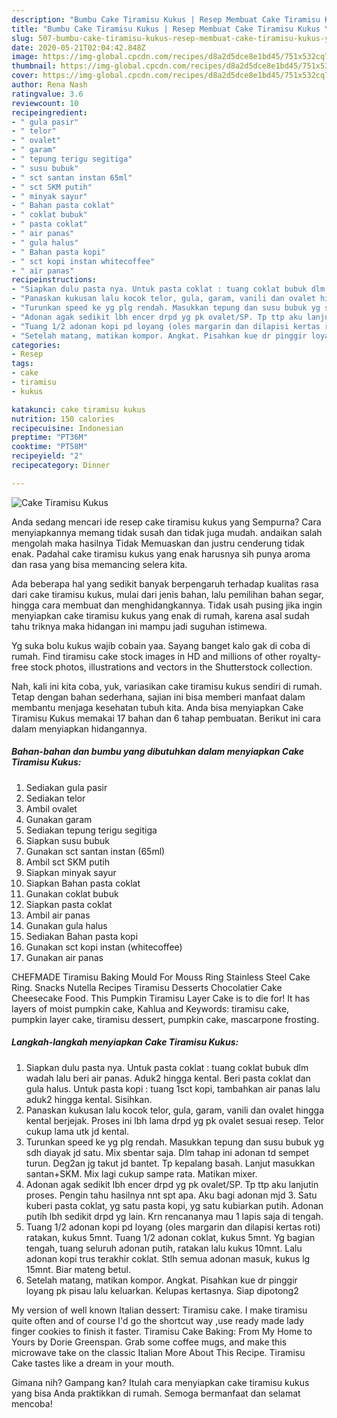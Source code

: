 ```yaml
---
description: "Bumbu Cake Tiramisu Kukus | Resep Membuat Cake Tiramisu Kukus Yang Paling Enak"
title: "Bumbu Cake Tiramisu Kukus | Resep Membuat Cake Tiramisu Kukus Yang Paling Enak"
slug: 507-bumbu-cake-tiramisu-kukus-resep-membuat-cake-tiramisu-kukus-yang-paling-enak
date: 2020-05-21T02:04:42.848Z
image: https://img-global.cpcdn.com/recipes/d8a2d5dce8e1bd45/751x532cq70/cake-tiramisu-kukus-foto-resep-utama.jpg
thumbnail: https://img-global.cpcdn.com/recipes/d8a2d5dce8e1bd45/751x532cq70/cake-tiramisu-kukus-foto-resep-utama.jpg
cover: https://img-global.cpcdn.com/recipes/d8a2d5dce8e1bd45/751x532cq70/cake-tiramisu-kukus-foto-resep-utama.jpg
author: Rena Nash
ratingvalue: 3.6
reviewcount: 10
recipeingredient:
- " gula pasir"
- " telor"
- " ovalet"
- " garam"
- " tepung terigu segitiga"
- " susu bubuk"
- " sct santan instan 65ml"
- " sct SKM putih"
- " minyak sayur"
- " Bahan pasta coklat"
- " coklat bubuk"
- " pasta coklat"
- " air panas"
- " gula halus"
- " Bahan pasta kopi"
- " sct kopi instan whitecoffee"
- " air panas"
recipeinstructions:
- "Siapkan dulu pasta nya. Untuk pasta coklat : tuang coklat bubuk dlm wadah lalu beri air panas. Aduk2 hingga kental. Beri pasta coklat dan gula halus. Untuk pasta kopi : tuang 1sct kopi, tambahkan air panas lalu aduk2 hingga kental. Sisihkan."
- "Panaskan kukusan lalu kocok telor, gula, garam, vanili dan ovalet hingga kental berjejak. Proses ini lbh lama drpd yg pk ovalet sesuai resep. Telor cukup lama utk jd kental."
- "Turunkan speed ke yg plg rendah. Masukkan tepung dan susu bubuk yg sdh diayak jd satu. Mix sbentar saja. Dlm tahap ini adonan td sempet turun. Deg2an jg takut jd bantet. Tp kepalang basah. Lanjut masukkan santan+SKM. Mix lagi cukup sampe rata. Matikan mixer."
- "Adonan agak sedikit lbh encer drpd yg pk ovalet/SP. Tp ttp aku lanjutin proses. Pengin tahu hasilnya nnt spt apa. Aku bagi adonan mjd 3. Satu kuberi pasta coklat, yg satu pasta kopi, yg satu kubiarkan putih. Adonan putih lbh sedikit drpd yg lain. Krn rencananya mau 1 lapis saja di tengah."
- "Tuang 1/2 adonan kopi pd loyang (oles margarin dan dilapisi kertas roti) ratakan, kukus 5mnt. Tuang 1/2 adonan coklat, kukus 5mnt. Yg bagian tengah, tuang seluruh adonan putih, ratakan lalu kukus 10mnt. Lalu adonan kopi trus terakhir coklat. Stlh semua adonan masuk, kukus lg 15mnt. Biar mateng betul."
- "Setelah matang, matikan kompor. Angkat. Pisahkan kue dr pinggir loyang pk pisau lalu keluarkan. Kelupas kertasnya. Siap dipotong2"
categories:
- Resep
tags:
- cake
- tiramisu
- kukus

katakunci: cake tiramisu kukus 
nutrition: 150 calories
recipecuisine: Indonesian
preptime: "PT36M"
cooktime: "PT58M"
recipeyield: "2"
recipecategory: Dinner

---
```



![Cake Tiramisu Kukus](https://img-global.cpcdn.com/recipes/d8a2d5dce8e1bd45/751x532cq70/cake-tiramisu-kukus-foto-resep-utama.jpg)

Anda sedang mencari ide resep cake tiramisu kukus yang Sempurna? Cara menyiapkannya memang tidak susah dan tidak juga mudah. andaikan salah mengolah maka hasilnya Tidak Memuaskan dan justru cenderung tidak enak. Padahal cake tiramisu kukus yang enak harusnya sih punya aroma dan rasa yang bisa memancing selera kita.

Ada beberapa hal yang sedikit banyak berpengaruh terhadap kualitas rasa dari cake tiramisu kukus, mulai dari jenis bahan, lalu pemilihan bahan segar, hingga cara membuat dan menghidangkannya. Tidak usah pusing jika ingin menyiapkan cake tiramisu kukus yang enak di rumah, karena asal sudah tahu triknya maka hidangan ini mampu jadi suguhan istimewa.

Yg suka bolu kukus wajib cobain yaa. Sayang banget kalo gak di coba di rumah. Find tiramisu cake stock images in HD and millions of other royalty-free stock photos, illustrations and vectors in the Shutterstock collection.


Nah, kali ini kita coba, yuk, variasikan cake tiramisu kukus sendiri di rumah. Tetap dengan bahan sederhana, sajian ini bisa memberi manfaat dalam membantu menjaga kesehatan tubuh kita. Anda bisa menyiapkan Cake Tiramisu Kukus memakai 17 bahan dan 6 tahap pembuatan. Berikut ini cara dalam menyiapkan hidangannya.

<!--inarticleads1-->

##### Bahan-bahan dan bumbu yang dibutuhkan dalam menyiapkan Cake Tiramisu Kukus:

1. Sediakan  gula pasir
1. Sediakan  telor
1. Ambil  ovalet
1. Gunakan  garam
1. Sediakan  tepung terigu segitiga
1. Siapkan  susu bubuk
1. Gunakan  sct santan instan (65ml)
1. Ambil  sct SKM putih
1. Siapkan  minyak sayur
1. Siapkan  Bahan pasta coklat
1. Gunakan  coklat bubuk
1. Siapkan  pasta coklat
1. Ambil  air panas
1. Gunakan  gula halus
1. Sediakan  Bahan pasta kopi
1. Gunakan  sct kopi instan (whitecoffee)
1. Gunakan  air panas


CHEFMADE Tiramisu Baking Mould For Mouss Ring Stainless Steel Cake Ring. Snacks Nutella Recipes Tiramisu Desserts Chocolatier Cake Cheesecake Food. This Pumpkin Tiramisu Layer Cake is to die for! It has layers of moist pumpkin cake, Kahlua and Keywords: tiramisu cake, pumpkin layer cake, tiramisu dessert, pumpkin cake, mascarpone frosting. 

<!--inarticleads2-->

##### Langkah-langkah menyiapkan Cake Tiramisu Kukus:

1. Siapkan dulu pasta nya. Untuk pasta coklat : tuang coklat bubuk dlm wadah lalu beri air panas. Aduk2 hingga kental. Beri pasta coklat dan gula halus. Untuk pasta kopi : tuang 1sct kopi, tambahkan air panas lalu aduk2 hingga kental. Sisihkan.
1. Panaskan kukusan lalu kocok telor, gula, garam, vanili dan ovalet hingga kental berjejak. Proses ini lbh lama drpd yg pk ovalet sesuai resep. Telor cukup lama utk jd kental.
1. Turunkan speed ke yg plg rendah. Masukkan tepung dan susu bubuk yg sdh diayak jd satu. Mix sbentar saja. Dlm tahap ini adonan td sempet turun. Deg2an jg takut jd bantet. Tp kepalang basah. Lanjut masukkan santan+SKM. Mix lagi cukup sampe rata. Matikan mixer.
1. Adonan agak sedikit lbh encer drpd yg pk ovalet/SP. Tp ttp aku lanjutin proses. Pengin tahu hasilnya nnt spt apa. Aku bagi adonan mjd 3. Satu kuberi pasta coklat, yg satu pasta kopi, yg satu kubiarkan putih. Adonan putih lbh sedikit drpd yg lain. Krn rencananya mau 1 lapis saja di tengah.
1. Tuang 1/2 adonan kopi pd loyang (oles margarin dan dilapisi kertas roti) ratakan, kukus 5mnt. Tuang 1/2 adonan coklat, kukus 5mnt. Yg bagian tengah, tuang seluruh adonan putih, ratakan lalu kukus 10mnt. Lalu adonan kopi trus terakhir coklat. Stlh semua adonan masuk, kukus lg 15mnt. Biar mateng betul.
1. Setelah matang, matikan kompor. Angkat. Pisahkan kue dr pinggir loyang pk pisau lalu keluarkan. Kelupas kertasnya. Siap dipotong2


My version of well known Italian dessert: Tiramisu cake. I make tiramisu quite often and of course I&#39;d go the shortcut way ,use ready made lady finger cookies to finish it faster. Tiramisu Cake Baking: From My Home to Yours by Dorie Greenspan. Grab some coffee mugs, and make this microwave take on the classic Italian More About This Recipe. Tiramisu Cake tastes like a dream in your mouth. 

Gimana nih? Gampang kan? Itulah cara menyiapkan cake tiramisu kukus yang bisa Anda praktikkan di rumah. Semoga bermanfaat dan selamat mencoba!
